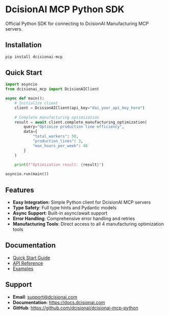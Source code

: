 # DcisionAI MCP Python SDK

Official Python SDK for connecting to DcisionAI Manufacturing MCP servers.

## Installation

```bash
pip install dcisionai-mcp
```

## Quick Start

```python
import asyncio
from dcisionai_mcp import DcisionAIClient

async def main():
    # Initialize client
    client = DcisionAIClient(api_key="dai_your_api_key_here")
    
    # Complete manufacturing optimization
    result = await client.complete_manufacturing_optimization(
        query="Optimize production line efficiency",
        data={
            "total_workers": 50,
            "production_lines": 3,
            "max_hours_per_week": 48
        }
    )
    
    print(f"Optimization result: {result}")

asyncio.run(main())
```

## Features

- **Easy Integration**: Simple Python client for DcisionAI MCP servers
- **Type Safety**: Full type hints and Pydantic models
- **Async Support**: Built-in async/await support
- **Error Handling**: Comprehensive error handling and retries
- **Manufacturing Tools**: Direct access to all 4 manufacturing optimization tools

## Documentation

- [Quick Start Guide](https://docs.dcisionai.com/quick-start)
- [API Reference](https://docs.dcisionai.com/api-reference)
- [Examples](https://docs.dcisionai.com/examples)

## Support

- **Email**: support@dcisionai.com
- **Documentation**: https://docs.dcisionai.com
- **GitHub**: https://github.com/dcisionai/dcisionai-mcp-python
